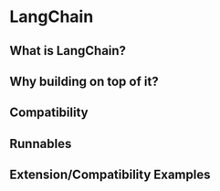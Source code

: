 # LangChain

## What is LangChain?

## Why building on top of it?

## Compatibility

## Runnables

## Extension/Compatibility Examples
